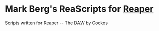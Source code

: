 # Mark Berg's ReaScripts for [Reaper](https://www.reaper.fm/)
Scripts written for Reaper -- The DAW by Cockos

